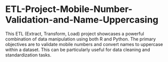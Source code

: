 # ETL-Project-Mobile-Number-Validation-and-Name-Uppercasing
This ETL (Extract, Transform, Load) project showcases a powerful combination of data manipulation using both R and Python. The primary objectives are to validate mobile numbers and convert names to uppercase within a dataset. This can be particularly useful for data cleaning and standardization tasks.
